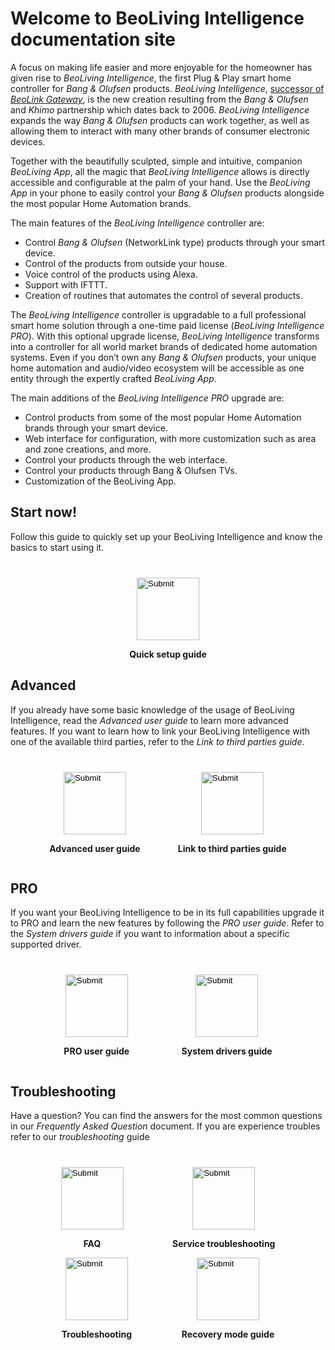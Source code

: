 # Welcome to BeoLiving Intelligence documentation site

A focus on making life easier and more enjoyable for the homeowner has given rise to _BeoLiving Intelligence_, the first Plug & Play smart home 
controller for _Bang & Olufsen_ products. _BeoLiving Intelligence_, [successor of _BeoLink Gateway_](bli-guides/bli-whats-new.md), is the new 
creation resulting from the _Bang & Olufsen_ and _Khimo_ partnership which dates back to 2006. _BeoLiving Intelligence_ expands the way _Bang & 
Olufsen_ products can work together, as well as allowing them to interact with many other brands of consumer electronic devices.

Together with the beautifully sculpted, simple and intuitive, companion _BeoLiving App_, all the magic that _BeoLiving Intelligence_ allows is 
directly accessible and configurable at the palm of your hand. Use the _BeoLiving App_ in your phone to easily control your _Bang & Olufsen_ 
products alongside the most popular Home Automation brands.

The main features of the _BeoLiving Intelligence_ controller are:

+ Control _Bang & Olufsen_ (NetworkLink type) products through your smart device.
+ Control of the products from outside your house.
+ Voice control of the products using Alexa.
+ Support with IFTTT.
+ Creation of routines that automates the control of several products.


The _BeoLiving Intelligence_ controller is upgradable to a full professional smart home solution through a one-time paid license (_BeoLiving 
Intelligence PRO_). With this optional upgrade license, _BeoLiving Intelligence_ transforms into a controller for all world market brands of 
dedicated home automation systems. Even if you don’t own any _Bang & Olufsen_ products, your unique home automation and audio/video ecosystem 
will be accessible as one entity through the expertly crafted _BeoLiving App_.

The main additions of the _BeoLiving Intelligence PRO_ upgrade are:

+ Control products from some of the most popular Home Automation brands through your smart device.
+ Web interface for configuration, with more customization such as area and zone creations, and more.
+ Control your products through the web interface.
+ Control your products through Bang & Olufsen TVs.
+ Customization of the BeoLiving App.


## Start now!

Follow this guide to quickly set up your BeoLiving Intelligence and know the basics to start using it.

<div style="margin:auto; width: 500px; margin-top: 40px">
   <div style="float:center">
      <div align="center">
         <input type="image" src="icons/quickstart.png" height="100px" onclick="location.href='https://ik-avi.github.io/doctest/bli-guides/bli-quick-setup-guide.html'"/>
      </div>
      <p align="center"><strong>Quick setup guide</strong></p>
   </div>
</div>
 
## Advanced

If you already have some basic knowledge of the usage of BeoLiving Intelligence, read the _Advanced user guide_ to learn more advanced features. If you want to learn how to link your BeoLiving Intelligence with one of the available third parties, refer to the _Link to third parties guide_.

<div style="margin:auto; width: 500px; display: flex; justify-content: space-evenly; margin-top: 40px">
   <div>
      <div align="center">
         <input src="icons/guides.png" onclick="location.href='https://ik-avi.github.io/doctest/bli-guides/bli-advanced-user-guide.html'" type="image" height="100px">
      </div>
      <p align="center"><strong>Advanced user guide</strong></p>
   </div>
   <div>
      <div align="center">
         <input src="icons/thirdparties.png" onclick="location.href='https://ik-avi.github.io/doctest/bli-guides/bli-link-third-party-service.html'" type="image" height="100px">
      </div>
      <p align="center"><strong>Link to third parties guide</strong></p>
   </div>
</div>
 
## PRO

If you want your BeoLiving Intelligence to be in its full capabilities upgrade it to PRO and learn the new features by following the _PRO user guide_. Refer to the _System drivers guide_ if you want to information about a specific supported driver.

<div style="margin:auto; width: 500px; display: flex; justify-content: space-evenly; margin-top: 40px">
   <div>
      <div align="center">
         <input src="icons/guides.png" onclick="location.href='https://ik-avi.github.io/doctest/bli-guides/bli-pro-user-guide.html'" type="image" height="100px">
      </div>
      <p align="center"><strong>PRO user guide</strong></p>
   </div>
   <div>
      <div align="center">
         <input src="icons/systems.png" onclick="location.href='https://ik-avi.github.io/doctest/bli-help-files/drivers/main.html'" type="image" height="100px">
      </div>
      <p align="center"><strong>System drivers guide</strong></p>
   </div>
</div>

  
  
## Troubleshooting

Have a question? You can find the answers for the most common questions in our _Frequently Asked Question_ document. If you are experience troubles refer to our _troubleshooting_ guide

<div style="display:flex; flex-direction: column; margin-top: 40px"> 

 <div style="margin:auto; width: 500px; display: flex; justify-content: space-evenly;">
   <div>
      <div align="center">
         <input src="icons/faq.png" onclick="location.href='https://ik-avi.github.io/doctest/bli-guides/bli-faq.html'" type="image" height="100px">
      </div>
      <p align="center"><strong>FAQ</strong></p>
   </div>
   <div>
      <div align="center">
         <input src="icons/troubleshooting.png" onclick="location.href='https://ik-avi.github.io/doctest/bli-guides/bli-service-troubleshooting.html'" type="image" height="100px">
      </div>
      <p align="center"><strong>Service troubleshooting</strong></p>
   </div>
</div>

<div style="margin:auto; width: 500px; display: flex; justify-content: space-evenly;">
   <div>
      <div align="center">
         <input src="icons/troubleshooting.png" onclick="location.href='https://ik-avi.github.io/doctest/bli-guides/bli-troubleshooting.html'" type="image" height="100px">
      </div>
      <p align="center"><strong>Troubleshooting</strong></p>
   </div>
   <div>
      <div align="center">
         <input src="icons/recovery.png" onclick="location.href='https://ik-avi.github.io/doctest/bli-guides/bli-recovery-mode-guide.html'" type="image" height="100px">
      </div>
      <p align="center"><strong>Recovery mode guide</strong></p>
   </div>
</div>


</div>
 
  


